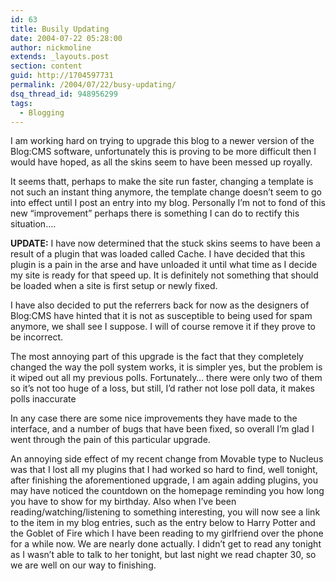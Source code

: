 ```yaml
---
id: 63
title: Busily Updating
date: 2004-07-22 05:28:00
author: nickmoline
extends: _layouts.post
section: content
guid: http://1704597731
permalink: /2004/07/22/busy-updating/
dsq_thread_id: 948956299
tags:
  - Blogging
---
```

I am working hard on trying to upgrade this blog to a newer version of the Blog:CMS software, unfortunately this is proving to be more difficult then I would have hoped, as all the skins seem to have been messed up royally.

<!--more-->

It seems thatt, perhaps to make the site run faster, changing a template is not such an instant thing anymore, the template change doesn&#8217;t seem to go into effect until I post an entry into my blog. Personally I&#8217;m not to fond of this new &#8220;improvement&#8221; perhaps there is something I can do to rectify this situation&#8230;.

**UPDATE:** I have now determined that the stuck skins seems to have been a result of a plugin that was loaded called Cache. I have decided that this plugin is a pain in the arse and have unloaded it until what time as I decide my site is ready for that speed up. It is definitely not something that should be loaded when a site is first setup or newly fixed.

I have also decided to put the referrers back for now as the designers of Blog:CMS have hinted that it is not as susceptible to being used for spam anymore, we shall see I suppose. I will of course remove it if they prove to be incorrect.

The most annoying part of this upgrade is the fact that they completely changed the way the poll system works, it is simpler yes, but the problem is it wiped out all my previous polls. Fortunately&#8230; there were only two of them so it&#8217;s not too huge of a loss, but still, I&#8217;d rather not lose poll data, it makes polls inaccurate

In any case there are some nice improvements they have made to the interface, and a number of bugs that have been fixed, so overall I&#8217;m glad I went through the pain of this particular upgrade.

An annoying side effect of my recent change from Movable type to Nucleus was that I lost all my plugins that I had worked so hard to find, well tonight, after finishing the aforementioned upgrade, I am again adding plugins, you may have noticed the countdown on the homepage reminding you how long you have to show for my birthday. Also when I&#8217;ve been reading/watching/listening to something interesting, you will now see a link to the item in my blog entries, such as the entry below to Harry Potter and the Goblet of Fire which I have been reading to my girlfriend over the phone for a while now. We are nearly done actually. I didn&#8217;t get to read any tonight as I wasn&#8217;t able to talk to her tonight, but last night we read chapter 30, so we are well on our way to finishing.
